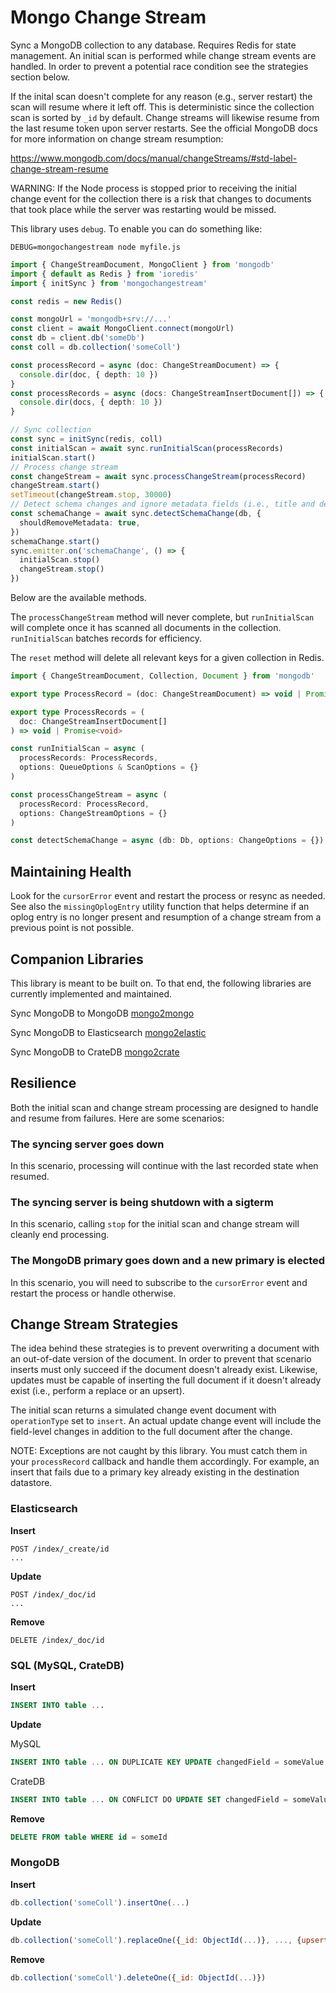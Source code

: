 # Mongo Change Stream

Sync a MongoDB collection to any database. Requires Redis for state management.
An initial scan is performed while change stream events are handled. In order to
prevent a potential race condition see the strategies section below.

If the inital scan doesn't complete for any reason (e.g., server restart) the scan
will resume where it left off. This is deterministic since the collection scan is sorted
by `_id` by default. Change streams will likewise resume from the last resume token upon server
restarts. See the official MongoDB docs for more information on change stream resumption:

https://www.mongodb.com/docs/manual/changeStreams/#std-label-change-stream-resume

WARNING: If the Node process is stopped prior to receiving the initial change event for the
collection there is a risk that changes to documents that took place while the server
was restarting would be missed.

This library uses `debug`. To enable you can do something like:

```
DEBUG=mongochangestream node myfile.js
```

```typescript
import { ChangeStreamDocument, MongoClient } from 'mongodb'
import { default as Redis } from 'ioredis'
import { initSync } from 'mongochangestream'

const redis = new Redis()

const mongoUrl = 'mongodb+srv://...'
const client = await MongoClient.connect(mongoUrl)
const db = client.db('someDb')
const coll = db.collection('someColl')

const processRecord = async (doc: ChangeStreamDocument) => {
  console.dir(doc, { depth: 10 })
}
const processRecords = async (docs: ChangeStreamInsertDocument[]) => {
  console.dir(docs, { depth: 10 })
}

// Sync collection
const sync = initSync(redis, coll)
const initialScan = await sync.runInitialScan(processRecords)
initialScan.start()
// Process change stream
const changeStream = await sync.processChangeStream(processRecord)
changeStream.start()
setTimeout(changeStream.stop, 30000)
// Detect schema changes and ignore metadata fields (i.e., title and description)
const schemaChange = await sync.detectSchemaChange(db, {
  shouldRemoveMetadata: true,
})
schemaChange.start()
sync.emitter.on('schemaChange', () => {
  initialScan.stop()
  changeStream.stop()
})
```

Below are the available methods.

The `processChangeStream` method will never complete, but `runInitialScan` will complete
once it has scanned all documents in the collection. `runInitialScan` batches records for
efficiency.

The `reset` method will delete all relevant keys for a given collection in Redis.

```typescript
import { ChangeStreamDocument, Collection, Document } from 'mongodb'

export type ProcessRecord = (doc: ChangeStreamDocument) => void | Promise<void>

export type ProcessRecords = (
  doc: ChangeStreamInsertDocument[]
) => void | Promise<void>

const runInitialScan = async (
  processRecords: ProcessRecords,
  options: QueueOptions & ScanOptions = {}
)

const processChangeStream = async (
  processRecord: ProcessRecord,
  options: ChangeStreamOptions = {}
)

const detectSchemaChange = async (db: Db, options: ChangeOptions = {})
```

## Maintaining Health

Look for the `cursorError` event and restart the process or resync as needed.
See also the `missingOplogEntry` utility function that helps determine if an
oplog entry is no longer present and resumption of a change stream from a previous
point is not possible.

## Companion Libraries

This library is meant to be built on. To that end, the following libraries are
currently implemented and maintained.

Sync MongoDB to MongoDB
[mongo2mongo](https://www.npmjs.com/package/mongo2mongo)

Sync MongoDB to Elasticsearch
[mongo2elastic](https://www.npmjs.com/package/mongo2elastic)

Sync MongoDB to CrateDB
[mongo2crate](https://www.npmjs.com/package/mongo2crate)

## Resilience

Both the initial scan and change stream processing are designed to handle
and resume from failures. Here are some scenarios:

### The syncing server goes down

In this scenario, processing will continue with the last recorded state
when resumed.

### The syncing server is being shutdown with a sigterm

In this scenario, calling `stop` for the initial scan and change stream
will cleanly end processing.

### The MongoDB primary goes down and a new primary is elected

In this scenario, you will need to subscribe to the `cursorError` event and
restart the process or handle otherwise.

## Change Stream Strategies

The idea behind these strategies is to prevent overwriting a document with
an out-of-date version of the document. In order to prevent that scenario
inserts must only succeed if the document doesn't already exist. Likewise,
updates must be capable of inserting the full document if it doesn't already
exist (i.e., perform a replace or an upsert).

The initial scan returns a simulated change event document with `operationType`
set to `insert`. An actual update change event will include the field-level changes
in addition to the full document after the change.

NOTE: Exceptions are not caught by this library. You must catch them in your
`processRecord` callback and handle them accordingly. For example, an insert
that fails due to a primary key already existing in the destination datastore.

### Elasticsearch

**Insert**

```
POST /index/_create/id
...
```

**Update**

```
POST /index/_doc/id
...
```

**Remove**

```
DELETE /index/_doc/id
```

### SQL (MySQL, CrateDB)

**Insert**

```sql
INSERT INTO table ...
```

**Update**

MySQL

```sql
INSERT INTO table ... ON DUPLICATE KEY UPDATE changedField = someValue
```

CrateDB

```sql
INSERT INTO table ... ON CONFLICT DO UPDATE SET changedField = someValue
```

**Remove**

```sql
DELETE FROM table WHERE id = someId
```

### MongoDB

**Insert**

```js
db.collection('someColl').insertOne(...)
```

**Update**

```js
db.collection('someColl').replaceOne({_id: ObjectId(...)}, ..., {upsert: true})
```

**Remove**

```js
db.collection('someColl').deleteOne({_id: ObjectId(...)})
```
